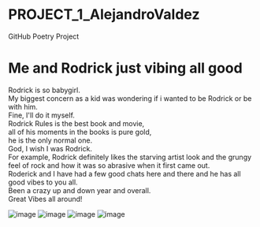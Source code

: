 # PROJECT_1_AlejandroValdez
GitHub Poetry Project
<!DOCTYPE html>
<html>
<head>
<link rel="stylesheet" href="mystyle.css">
</head>
<body>


<h1>Me and Rodrick just vibing all good</h1>
<p>Rodrick is so babygirl.<br>                                                                                                                                              
My biggest concern as a kid was wondering if i wanted to be Rodrick or be with him.<br>                                                                                                                                Fine, I'll do it myself.<br> 
Rodrick Rules is the best book and movie,<br>
all of his moments in the books is pure gold,<br>
he is the only normal one.<br>
God, I wish I was Rodrick.<br>
For example, Rodrick definitely likes the starving artist look and the grungy feel of rock
and how it was so abrasive when it first came out.<br>
Roderick and I have had a few good chats here and there and he has all good vibes to you all.<br>
Been a crazy up and down year and overall.<br>
Great Vibes all around!
</p>

![image](https://github.com/avalde38/PROJECT_1_AlejandroValdez/assets/157165018/e5b91d07-c245-4407-82fe-92e6b9f44339)
![image](https://github.com/avalde38/PROJECT_1_AlejandroValdez/assets/157165018/4ceec740-9302-4750-9033-d2f26b6dbba8)
![image](https://github.com/avalde38/PROJECT_1_AlejandroValdez/assets/157165018/3cd031c7-bd53-4cab-aa27-75609af576b2)
![image](https://github.com/avalde38/PROJECT_1_AlejandroValdez/assets/157165018/a2aa7b77-c9c6-4402-8457-dddfbbaf9efb)





</body>
</html>
